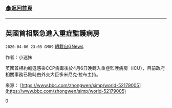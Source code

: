 ###  [:house:返回首頁](https://github.com/ourhimalayas/txt)
---

## 英國首相緊急進入重症監護病房
`2020-04-06 23:05 GM09` [轉載自GNews](https://gnews.org/zh-hant/164416/)

作者：小迷妹

英國首相約翰遜感染CCP病毒後於4月6日晚轉入重症監護病房（ICU），目前政府相關事務已臨時由外交大臣多米尼克·拉布主持。

來源： [https://www.bbc.com/zhongwen/simp/world-52179005](https://www.bbc.com/zhongwen/simp/world-52179005)
 
0

